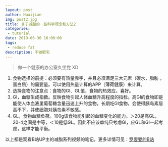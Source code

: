 ```yaml
---
layout: post
author: Huaijian
img: post2.jpg
title: 关于减脂的一些科学观念和方法2
categories: 
 - tutorial 
date: 2019-06-30 16:00:00
tags: 
 - reduce fat
description: 不做肥宅
---
```

<!-- more -->

> 做一个健康的办公室久坐党 XD

1. 食物选择的前提：必须要有热量赤字，并且必须满足三大元素（碳水，脂肪 ，蛋白质）的需要量。可以使用热量计算的APP（薄荷健康）来计算。
2. 选择食物的注意点：食物的GI、GL值，食物的热效应，喜好。
3. GI，血糖生成指数。反映食物引起人体血糖升高程度的指标。高GI的食物即是能使人体血液里葡萄糖含量迅速上升的食物。长期吃GI食物，会使得胰岛素居高不下，并使细胞对胰岛素不敏感。
4. GL，食物血糖负荷。100g该食物能引起的血糖变化的能力。＞20是高GL，20-4之间是中等，＜10是低GL。因此不应该单纯只考虑GI，应GL和GI一起考虑，这样才能平衡。



以上都是观看B站UP主的减脂系列视频的笔记，更多详情可见：[罗耍耍的B站](https://space.bilibili.com/13733295?spm_id_from=333.788.b_765f7570696e666f.1)